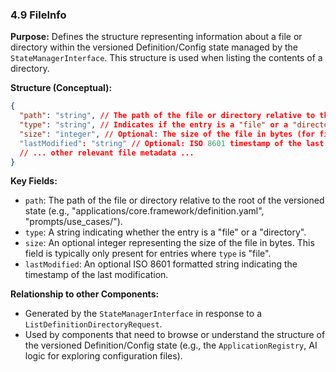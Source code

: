 ### 4.9 FileInfo

**Purpose:** Defines the structure representing information about a file or directory within the versioned Definition/Config state managed by the `StateManagerInterface`. This structure is used when listing the contents of a directory.

**Structure (Conceptual):**

```json
{
  "path": "string", // The path of the file or directory relative to the state root
  "type": "string", // Indicates if the entry is a "file" or a "directory"
  "size": "integer", // Optional: The size of the file in bytes (for files)
  "lastModified": "string" // Optional: ISO 8601 timestamp of the last modification
  // ... other relevant file metadata ...
}
```

**Key Fields:**

*   `path`: The path of the file or directory relative to the root of the versioned state (e.g., "applications/core.framework/definition.yaml", "prompts/use_cases/").
*   `type`: A string indicating whether the entry is a "file" or a "directory".
*   `size`: An optional integer representing the size of the file in bytes. This field is typically only present for entries where `type` is "file".
*   `lastModified`: An optional ISO 8601 formatted string indicating the timestamp of the last modification.

**Relationship to other Components:**

*   Generated by the `StateManagerInterface` in response to a `ListDefinitionDirectoryRequest`.
*   Used by components that need to browse or understand the structure of the versioned Definition/Config state (e.g., the `ApplicationRegistry`, AI logic for exploring configuration files).
